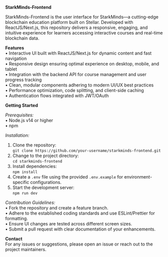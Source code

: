 **StarkMinds-Frontend**

StarkMinds-Frontend is the user interface for StarkMinds—a cutting-edge blockchain education platform built on Stellar. Developed with ReactJS/Next.js, this repository delivers a responsive, engaging, and intuitive experience for learners accessing interactive courses and real-time blockchain data.

**Features**  
• Interactive UI built with ReactJS/Next.js for dynamic content and fast navigation  
• Responsive design ensuring optimal experience on desktop, mobile, and tablet  
• Integration with the backend API for course management and user progress tracking  
• Clean, modular components adhering to modern UI/UX best practices  
• Performance optimization, code splitting, and client-side caching  
• Authentication flows integrated with JWT/OAuth

**Getting Started**

_Prerequisites:_  
• Node.js v14 or higher  
• npm

_Installation:_  
1. Clone the repository:  
   `git clone https://github.com/your-username/starkminds-frontend.git`  
2. Change to the project directory:  
   `cd starkminds-frontend`  
3. Install dependencies:  
   `npm install`  
4. Create a `.env` file using the provided `.env.example` for environment-specific configurations.  
5. Start the development server:  
   `npm run dev`

_Contribution Guidelines:_  
• Fork the repository and create a feature branch.  
• Adhere to the established coding standards and use ESLint/Prettier for formatting.  
• Ensure UI changes are tested across different screen sizes.  
• Submit a pull request with clear documentation of your enhancements.

**Contact**  
For any issues or suggestions, please open an issue or reach out to the project maintainers.
